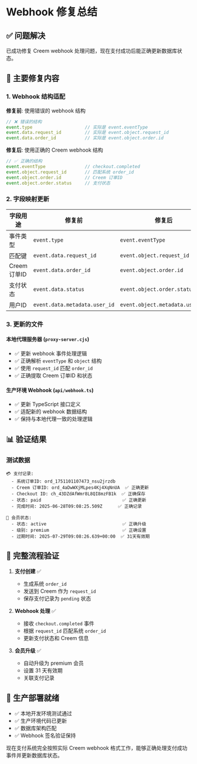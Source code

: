 # Webhook 修复总结

## ✅ 问题解决

已成功修复 Creem webhook 处理问题，现在支付成功后能正确更新数据库状态。

## 🔧 主要修复内容

### 1. Webhook 结构适配
**修复前**: 使用错误的 webhook 结构
```javascript
// ❌ 错误的结构
event.type                    // 实际是 event.eventType
event.data.request_id         // 实际是 event.object.request_id
event.data.order_id           // 实际是 event.object.order.id
```

**修复后**: 使用正确的 Creem webhook 结构
```javascript
// ✅ 正确的结构
event.eventType               // checkout.completed
event.object.request_id       // 匹配系统 order_id
event.object.order.id         // Creem 订单ID
event.object.order.status     // 支付状态
```

### 2. 字段映射更新
| 字段用途 | 修复前 | 修复后 |
|---------|--------|--------|
| 事件类型 | `event.type` | `event.eventType` |
| 匹配键 | `event.data.request_id` | `event.object.request_id` |
| Creem订单ID | `event.data.order_id` | `event.object.order.id` |
| 支付状态 | `event.data.status` | `event.object.order.status` |
| 用户ID | `event.data.metadata.user_id` | `event.object.metadata.user_id` |

### 3. 更新的文件

#### 本地代理服务器 (`proxy-server.cjs`)
- ✅ 更新 webhook 事件处理逻辑
- ✅ 正确解析 `eventType` 和 `object` 结构
- ✅ 使用 `request_id` 匹配 `order_id`
- ✅ 正确提取 Creem 订单ID 和状态

#### 生产环境 Webhook (`api/webhook.ts`)
- ✅ 更新 TypeScript 接口定义
- ✅ 适配新的 webhook 数据结构
- ✅ 保持与本地代理一致的处理逻辑

## 📊 验证结果

### 测试数据
```
💳 支付记录:
  - 系统订单ID: ord_1751101107473_nsu2jrzdb
  - Creem 订单ID: ord_4aDwWXjMLpes4Kj4XqNnUA  ✅ 正确更新
  - Checkout ID: ch_43DZdAfWmr8L8QI8mzFB1k  ✅ 正确保存
  - 状态: paid                               ✅ 正确更新
  - 完成时间: 2025-06-28T09:08:25.509Z      ✅ 正确记录

👑 会员状态:
  - 状态: active                             ✅ 正确升级
  - 级别: premium                            ✅ 正确设置
  - 过期时间: 2025-07-29T09:08:26.639+00:00  ✅ 31天有效期
```

## 🔄 完整流程验证

1. **支付创建** ✅
   - 生成系统 `order_id`
   - 发送到 Creem 作为 `request_id`
   - 保存支付记录为 `pending` 状态

2. **Webhook 处理** ✅
   - 接收 `checkout.completed` 事件
   - 根据 `request_id` 匹配系统 `order_id`
   - 更新支付状态和 Creem 信息

3. **会员升级** ✅
   - 自动升级为 premium 会员
   - 设置 31 天有效期
   - 关联支付记录

## 🚀 生产部署就绪

- ✅ 本地开发环境测试通过
- ✅ 生产环境代码已更新
- ✅ 数据库架构匹配
- ✅ Webhook 签名验证保持

现在支付系统完全按照实际 Creem webhook 格式工作，能够正确处理支付成功事件并更新数据库状态。